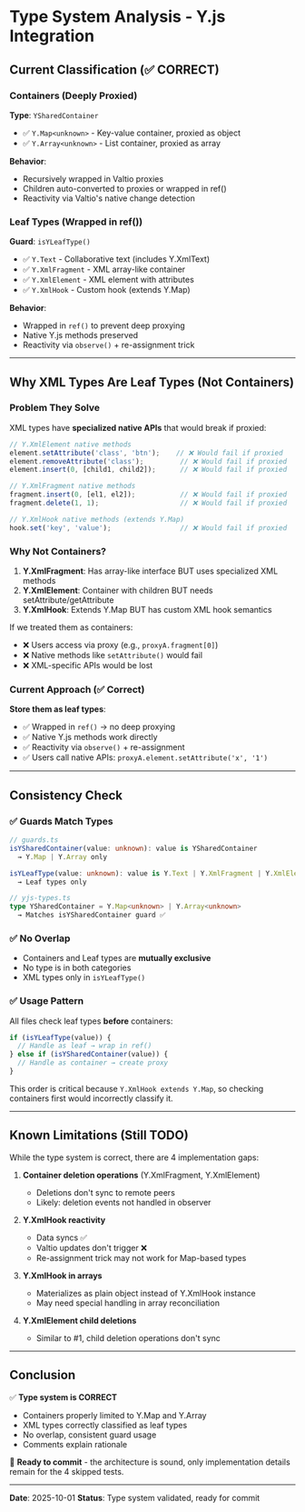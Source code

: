 # Type System Analysis - Y.js Integration

## Current Classification (✅ CORRECT)

### Containers (Deeply Proxied)
**Type**: `YSharedContainer`
- ✅ `Y.Map<unknown>` - Key-value container, proxied as object
- ✅ `Y.Array<unknown>` - List container, proxied as array

**Behavior**:
- Recursively wrapped in Valtio proxies
- Children auto-converted to proxies or wrapped in ref()
- Reactivity via Valtio's native change detection

### Leaf Types (Wrapped in ref())
**Guard**: `isYLeafType()`
- ✅ `Y.Text` - Collaborative text (includes Y.XmlText)
- ✅ `Y.XmlFragment` - XML array-like container
- ✅ `Y.XmlElement` - XML element with attributes
- ✅ `Y.XmlHook` - Custom hook (extends Y.Map)

**Behavior**:
- Wrapped in `ref()` to prevent deep proxying
- Native Y.js methods preserved
- Reactivity via `observe()` + re-assignment trick

---

## Why XML Types Are Leaf Types (Not Containers)

### Problem They Solve
XML types have **specialized native APIs** that would break if proxied:

```typescript
// Y.XmlElement native methods
element.setAttribute('class', 'btn');    // ❌ Would fail if proxied
element.removeAttribute('class');         // ❌ Would fail if proxied
element.insert(0, [child1, child2]);      // ❌ Would fail if proxied

// Y.XmlFragment native methods
fragment.insert(0, [el1, el2]);           // ❌ Would fail if proxied
fragment.delete(1, 1);                    // ❌ Would fail if proxied

// Y.XmlHook native methods (extends Y.Map)
hook.set('key', 'value');                 // ❌ Would fail if proxied
```

### Why Not Containers?

1. **Y.XmlFragment**: Has array-like interface BUT uses specialized XML methods
2. **Y.XmlElement**: Container with children BUT needs setAttribute/getAttribute
3. **Y.XmlHook**: Extends Y.Map BUT has custom XML hook semantics

If we treated them as containers:
- ❌ Users access via proxy (e.g., `proxyA.fragment[0]`)
- ❌ Native methods like `setAttribute()` would fail
- ❌ XML-specific APIs would be lost

### Current Approach (✅ Correct)

**Store them as leaf types**:
- ✅ Wrapped in `ref()` → no deep proxying
- ✅ Native Y.js methods work directly
- ✅ Reactivity via `observe()` + re-assignment
- ✅ Users call native APIs: `proxyA.element.setAttribute('x', '1')`

---

## Consistency Check

### ✅ Guards Match Types
```typescript
// guards.ts
isYSharedContainer(value: unknown): value is YSharedContainer
  → Y.Map | Y.Array only

isYLeafType(value: unknown): value is Y.Text | Y.XmlFragment | Y.XmlElement | Y.XmlHook
  → Leaf types only

// yjs-types.ts
type YSharedContainer = Y.Map<unknown> | Y.Array<unknown>
  → Matches isYSharedContainer guard ✅
```

### ✅ No Overlap
- Containers and Leaf types are **mutually exclusive**
- No type is in both categories
- XML types only in `isYLeafType()`

### ✅ Usage Pattern
All files check leaf types **before** containers:
```typescript
if (isYLeafType(value)) {
  // Handle as leaf → wrap in ref()
} else if (isYSharedContainer(value)) {
  // Handle as container → create proxy
}
```

This order is critical because `Y.XmlHook extends Y.Map`, so checking containers first would incorrectly classify it.

---

## Known Limitations (Still TODO)

While the type system is correct, there are 4 implementation gaps:

1. **Container deletion operations** (Y.XmlFragment, Y.XmlElement)
   - Deletions don't sync to remote peers
   - Likely: deletion events not handled in observer

2. **Y.XmlHook reactivity**
   - Data syncs ✅
   - Valtio updates don't trigger ❌
   - Re-assignment trick may not work for Map-based types

3. **Y.XmlHook in arrays**
   - Materializes as plain object instead of Y.XmlHook instance
   - May need special handling in array reconciliation

4. **Y.XmlElement child deletions**
   - Similar to #1, child deletion operations don't sync

---

## Conclusion

✅ **Type system is CORRECT**
- Containers properly limited to Y.Map and Y.Array
- XML types correctly classified as leaf types
- No overlap, consistent guard usage
- Comments explain rationale

🔧 **Ready to commit** - the architecture is sound, only implementation details remain for the 4 skipped tests.

---

**Date**: 2025-10-01
**Status**: Type system validated, ready for commit

